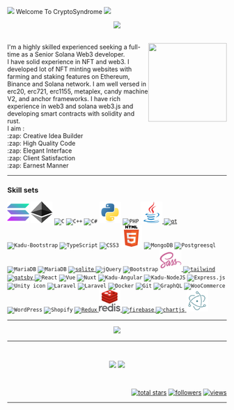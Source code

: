 <p align="left">
<img src="https://media.giphy.com/media/hvRJCLFzcasrR4ia7z/giphy.gif" width="25px">
  Welcome To CryptoSyndrome
  <img src="https://media.giphy.com/media/hvRJCLFzcasrR4ia7z/giphy.gif" width="25px">
</p>

<p align="center">
  <a href="https://github.com/starbinna"><img src="https://readme-typing-svg.herokuapp.com/?lines=Solana%20Web3%20developer;Web%20and%20mobile%20master;7%2B%20years%20of%20coding%20experience;Always%20learning%20new%20tech&font=Pacifico&center=true&width=650&height=120&color=58a6ff&vCenter=true&size=45%22"></a>
</p>
<br />

  <div>
    <span align='right'>
  <img align='right' width='180' height='180' src='https://camo.githubusercontent.com/cb3ebdbc2a825029c2b9286d0219325934ffa5a2c9606543b633946590ebeaf5/68747470733a2f2f75706c6f61642e77696b696d656469612e6f72672f77696b6970656469612f636f6d6d6f6e732f7468756d622f622f62372f417070726f7665642d666f722d667265652d63756c747572616c2d776f726b732e7376672f31343470782d417070726f7665642d666f722d667265652d63756c747572616c2d776f726b732e7376672e706e67'/>
  </span>
  <span align='left'>
    <span>
     I'm a highly skilled experienced seeking a full-time as a Senior Solana Web3 developer. <br/>
       I have solid experience in NFT and web3. I developed lot of NFT minting websites with farming and staking features on Ethereum, Binance and Solana network. I am well versed in erc20, erc721, erc1155, metaplex, candy machine V2, and anchor frameworks. I have rich experience in web3 and solana web3.js and developing smart contracts with solidity and rust. 
    </span><br/>
    I aim : <br/>
    :zap: Creative Idea Builder<br/>
    :zap: High Quality Code<br/>
    :zap: Elegant Interface<br/>
    :zap: Client Satisfaction<br/>
    :zap: Earnest Manner<br/>
  </span>

  </div>
     
<!--   [![CC0](https://upload.wikimedia.org/wikipedia/commons/thumb/b/b7/Approved-for-free-cultural-works.svg/144px-Approved-for-free-cultural-works.svg.png)](https://freedomdefined.org/index.php?title=User:Romaine&action=edit&redlink=1) -->
  



<hr>
<h3  id="macropower-tech">Skill sets </h3>
<div>
  <div align="left">
  <code><img alt="solana" height="50" width="50" src="./images/solana.png"></code>
  <code><img alt="ether" height="50" width="50" src="./images/ether.png"></code>
    <code><img alt="C" height="50" width="50" src="https://img.icons8.com/color/2x/c-programming.png"></code>
    <code><img  alt="C++" height="50" width="50" src="https://img.icons8.com/color/2x/c-plus-plus-logo.png"></code>
    <code><img  alt="C#" height="50" width="50" src="https://img.icons8.com/color/2x/c-sharp-logo.png"></code>
    <code><img alt="Python" height="50" width="50" src="https://raw.githubusercontent.com/devicons/devicon/master/icons/python/python-original.svg"/></code>
    <code><img  alt="PHP" height="50" width="50" src="https://profilinator.rishav.dev/skills-assets/php-original.svg"/></code>
    <a href="https://www.java.com" target="_blank"> 
      <code><img  alt="java" width="50" height="50" src="https://raw.githubusercontent.com/devicons/devicon/master/icons/java/java-original.svg"/></code>
    </a> 
    <a href="https://www.qt.io/" target="_blank">
      <code><img  alt="qt" width="50" height="50" src="https://upload.wikimedia.org/wikipedia/commons/0/0b/Qt_logo_2016.svg"/></code>
    </a>
    <code><img alt="Kadu-Bootstrap" height="50" width="50" src="https://img.icons8.com/color/2x/javascript.png"/></code>
    <code><img alt="TypeScript" height="50" width="50" src="https://img.icons8.com/color/2x/typescript.png"></code>
    <code><img alt="CSS3" height="50" width="50" src="https://img.icons8.com/color/2x/css3.png"/></code>
    <code><img alt="html5" width="50" height="50" src="https://raw.githubusercontent.com/devicons/devicon/master/icons/html5/html5-original-wordmark.svg"/></code>
    <code><img alt="MongoDB" height="50" width="50" src="https://img.icons8.com/color/2x/mongodb.png"/></code>
    <code><img alt="Postgreesql" height="50" width="50" src="https://img.icons8.com/color/2x/postgreesql.png"/></code>
    <code><img alt="MariaDB" height="50" width="50" src="https://img.icons8.com/fluency/2x/maria-db.png"/></code>
    <code><img alt="MariaDB" height="50" width="50" src="https://img.icons8.com/color/2x/mysql-logo.png"/></code>
     <a href="https://www.sqlite.org/" target="_blank">
       <code><img alt="sqlite" width="50" height="50" src="https://www.vectorlogo.zone/logos/sqlite/sqlite-icon.svg" /></code>
    </a>
    <code><img  alt="jQuery" height="50" width="50" src="https://img.icons8.com/external-tal-revivo-tritone-tal-revivo/344/external-jquery-is-a-javascript-library-designed-to-simplify-html-logo-tritone-tal-revivo.png" /></code>
    <code><img alt="Bootstrap" height="50" width="50" src="https://img.icons8.com/color/2x/bootstrap.png" /></code>
    <a href="https://sass-lang.com" target="_blank"> 
       <code><img  alt="sass" width="50" height="50" src="https://raw.githubusercontent.com/devicons/devicon/master/icons/sass/sass-original.svg"/></code>
    </a>
    <a href="https://tailwindcss.com/" target="_blank"> 
      <code><img alt="tailwind" width="50" height="50" src="https://www.vectorlogo.zone/logos/tailwindcss/tailwindcss-icon.svg"/></code>
    </a>
    <a href="https://www.gatsbyjs.com/" target="_blank">
      <code><img alt="gatsby" width="50" height="50" src="https://www.vectorlogo.zone/logos/gatsbyjs/gatsbyjs-icon.svg"/></code>
    </a> 
    <code><img alt="React" height="50"  width="50" src="https://profilinator.rishav.dev/skills-assets/react-original-wordmark.svg" /></code>
    <code><img alt="Vue" height="50" width="50" src="https://img.icons8.com/color/2x/vue-js.png" /></code>
    <code><img alt="Nuxt" height="50" width="50" src="https://img.icons8.com/external-tal-revivo-color-tal-revivo/2x/external-nuxt-js-a-free-and-open-source-web-application-framework-logo-color-tal-revivo.png" /></code>
    <code><img alt="Kadu-Angular" height="50" width="50" src="https://img.icons8.com/color/2x/angularjs.png" /></code>
    <code><img alt="Kadu-NodeJS" height="50" width="50" src="https://cdn.jsdelivr.net/gh/devicons/devicon/icons/nodejs/nodejs-original.svg" /></code>
    <code><img alt="Express.js" height="50" width="50" src="https://profilinator.rishav.dev/skills-assets/express-original-wordmark.svg" /></code>
    <code><img alt="Unity icon" height="50" width="50" src="https://img.icons8.com/color/2x/django.png" /></code>
    <code><img alt="Laravel" height="50" width="50" src="https://img.icons8.com/fluency/2x/laravel.png" /></code>
    <code><img alt="Laravel" height="50" width="50" src="https://img.icons8.com/external-tal-revivo-color-tal-revivo/2x/external-codeigniter-is-an-open-source-software-rapid-development-web-framework-logo-color-tal-revivo.png" /></code>
    <code><img  alt="Docker" height="50" width="50" src="https://profilinator.rishav.dev/skills-assets/docker-original-wordmark.svg" /></code>
    <code><img alt="Git" height="50"  width="50" src="https://profilinator.rishav.dev/skills-assets/git-scm-icon.svg" /></code>
    <code><img alt="GraphQL" height="50"  width="50"  src="https://profilinator.rishav.dev/skills-assets/graphql.png" /></code>
    <code><img alt="WooCommerce" height="50" width="50"  src="https://profilinator.rishav.dev/skills-assets/woocommerce.png" /></code>
    <code><img alt="WordPress" height="50"  width="50"  src="https://profilinator.rishav.dev/skills-assets/wordpress.png" /></code>
    <code><img alt="Shopify" height="50"  width="50"  src="https://github.com/yurri-yeskov/yurri-yeskov/blob/main/shopify-icon.png"/></code>
    <a href="https://redux.js.org" target="_blank">
      <code><img alt="Redux" height="50" width="50"  src="https://profilinator.rishav.dev/skills-assets/redux-original.svg"  /></code>
    </a>
    <a href="https://redis.io" target="_blank">
      <code><img alt="redis" width="50" height="50" src="https://raw.githubusercontent.com/devicons/devicon/master/icons/redis/redis-original-wordmark.svg"/></code>
    </a>
     <a href="https://firebase.google.com/" target="_blank"> 
       <code><img src="https://www.vectorlogo.zone/logos/firebase/firebase-icon.svg" alt="firebase" width="50" height="50"/></code>
    </a>
    <a href="https://www.chartjs.org" target="_blank"> 
      <code><img alt="chartjs" width="50" height="50" src="https://www.chartjs.org/media/logo-title.svg"/></code>
    </a> 
    <a href="https://www.electronjs.org" target="_blank"> 
      <code><img alt="electron" width="50" height="50" src="https://raw.githubusercontent.com/devicons/devicon/master/icons/electron/electron-original.svg"/></code>
    </a>
  </div>
</div>
<hr>
<p align="center">
    <img src="https://github-profile-trophy.vercel.app/?username=Astro2020-lovely&row=3&column=8&layout=compact&title_color=63cda9&margin-w=15&margin-h=15"/>
</p>
<hr>


<!-- <h2 align="left" id="macropower-tech">Github Status</h2> -->

<br />

<!-- > GitHub Profile Status -->

<p align="center">
    <img src="https://github-readme-stats.vercel.app/api?username=cryptoSyndrome001&show_icons=true&bg_color=0e2239&text_color=58a6ff&hide_border=true" width="54.25%">
    <img src="https://github-readme-stats.vercel.app/api/top-langs/?username=cryptoSyndrome001&layout=compact&bg_color=0e2239&text_color=58a6ff&hide_border=true" width="45.25%">
</p>



<!-- > GitHub Activity Graph -->

<!-- https://github.com/ashutosh00710/github-readme-activity-graph -->
<!-- <a href="https://github.com/cryptoSyndrome001/cryptoSyndrome001"><img alt="cryptoSyndrome001's activity graph" src="https://activity-graph.herokuapp.com/graph?username=cryptoSyndrome001&bg_color=0e2239&color=58a6ff&line=114a88&point=58a6ff&hide_border=true" /></a> -->

<br />

<p align="right">
  <a href="https://github.com/cryptoSyndrome001?tab=repositories&sort=stargazers">
    <img alt="total stars" title="Total stars on GitHub" src="https://custom-icon-badges.herokuapp.com/badge/dynamic/json?logo=star&color=55960c&labelColor=488207&label=Stars&style=for-the-badge&query=%24.stars&url=https://api.github-star-counter.workers.dev/user/cryptoSyndrome001"/></a>
  <a href="https://github.com/cryptoSyndrome001?tab=followers">
    <img alt="followers" title="Follow me on Github" src="https://custom-icon-badges.herokuapp.com/github/followers/cryptoSyndrome001?color=236ad3&labelColor=1155ba&style=for-the-badge&logo=person-add&label=Follow&logoColor=white"/></a>
  <a href="https://github.com/cryptoSyndrome001">
    <img alt="views" title="GitHub profile views" src="https://shields-io-visitor-counter.herokuapp.com/badge?page=cryptoSyndrome001&style=for-the-badge"/></a>
</p>
<hr>
